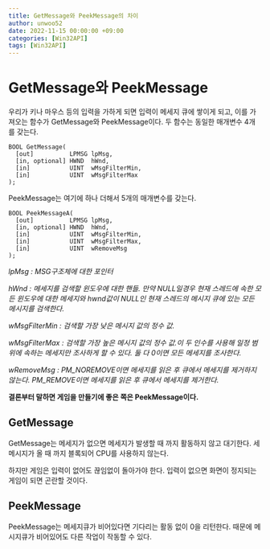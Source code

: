 ```yaml
---
title: GetMessage와 PeekMessage의 차이
author: unwoo52
date: 2022-11-15 00:00:00 +09:00
categories: [Win32API]
tags: [Win32API]
---
```


# GetMessage와 PeekMessage

우리가 키나 마우스 등의 입력을 가하게 되면 입력이 메세지 큐에 쌓이게 되고, 이를 가져오는 함수가 GetMessage와 PeekMessage이다.
두 함수는 동일한 매개변수 4개를 갖는다.

```
BOOL GetMessage(
  [out]          LPMSG lpMsg,
  [in, optional] HWND  hWnd,
  [in]           UINT  wMsgFilterMin,
  [in]           UINT  wMsgFilterMax
);
```

PeekMessage는 여기에 하나 더해서 5개의 매개변수를 갖는다.

```
BOOL PeekMessageA(
  [out]          LPMSG lpMsg,
  [in, optional] HWND  hWnd,
  [in]           UINT  wMsgFilterMin,
  [in]           UINT  wMsgFilterMax,
  [in]           UINT  wRemoveMsg
);
```

*lpMsg : MSG구조체에 대한 포인터*

*hWnd : 메세지를 검색할 윈도우에 대한 핸들. 만약 NULL일경우 현재 스레드에 속한 모든 윈도우에 대한 메세지와
hwnd값이 NULL인 현재 스레드의 메시지 큐에 있는 모든 메시지를 검색한다.*

*wMsgFilterMin : 검색할 가장 낮은 메시지 값의 정수 값.*

*wMsgFilterMax : 검색할 가장 높은 메시지 값의 정수 값.이 두 인수를 사용해 일정 범위에 속하는 메세지만 조사하게 할 수 있다. 둘 다 0이면 모든 메세지를 조사한다.*

*wRemoveMsg : PM_NOREMOVE이면 메세지를 읽은 후 큐에서 메세지를 제거하지 않는다. PM_REMOVE이면 메세지를 읽은 후 큐에서 메세지를 제거한다.*


**결론부터 말하면 게임을 만들기에 좋은 쪽은 PeekMessage이다.**

## GetMessage

 GetMessage는 메세지가 없으면 메세지가 발생할 때 까지 활동하지 않고 대기한다. 세 메시지가 올 때 까지 블록되어 CPU를 사용하지 않는다.
 
 하지만 게임은 입력이 없어도 끊임없이 돌아가야 한다. 입력이 없으면 화면이 정지되는 게임이 되면 곤란할 것이다.
 
## PeekMessage

PeekMessage는 메세지큐가 비어있다면 기다리는 활동 없이 0을 리턴한다. 때문에 메시지큐가 비어있어도 다른 작업이 작동할 수 있다.
